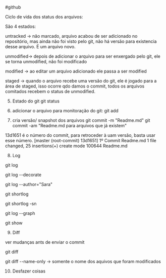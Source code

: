 #github

Ciclo de vida dos status dos arquivos:

São 4 estados:

untracked -> não marcado, arquivo acabou de ser adicionado no repositório, mas ainda não foi visto pelo git, não há versão para existencia desse arquivo. É um arquivo novo.

unmodified-> depois de adicionar o arquivo para ser enxergado pelo git, ele se torna unmodified, não foi modificado

modified -> ao editar um arquivo adicionado ele passa a ser modified

staged -> quando o arquivo recebe uma versão do git, ele é jogado para a área de staged, isso ocorre qdo damos o commit, todos os arquivos comitados recebem o status de unmodified.


5) Estado do git 
git status

6) adicionar o arquivo para monitoração do git:
git add

7) cria versão/ snapshot dos arquivos
git commit -m "Readme.md" 
git commit -am "Readme.md para arquivos que já existem" 

13d1651 é o número do commit, para retroceder à uam versão, basta usar esse número.
[master (root-commit) 13d1651] 1º Commit Readme.md
 1 file changed, 25 insertions(+)
 create mode 100644 Readme.md


8) Log

git log

git log --decorate

git log --author="Sara"

git shortlog

git shortlog -sn

git log --graph

git show <idDoCommit>


9) Diff

ver mudanças ants de enviar o commit

git diff

git diff --name-only -> somente o nome dos aquivos que foram modificados


10) Desfazer coisas










